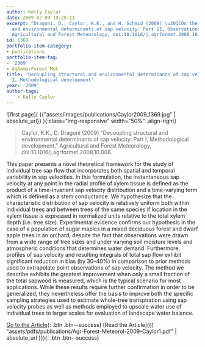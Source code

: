 ```yaml
---
author: Kelly Caylor
date: 2009-02-09 19:25:13
excerpt: "Dragoni, D., Caylor, K.K., and H. Schmid (2009) \u201COn the structural
  and environmental determinants of sap velocity: Part II, Observational application,\u201D
  Agricultural and Forest Meteorology, doi:10.1016/j.agrformet.2008.10.010."
id: 1369
portfolio-item-category:
- publications
portfolio-item-tag:
- '2009'
- Ag&amp;Forest Met
title: 'Decoupling structural and environmental determinants of sap velocity: Part
  I, Methodological development'
year: '2009'
author-tags:
    - Kelly Caylor
---
```


![first page]( {{"assets/images/publications/Caylor2009_1369.jpg" | absolute_url}} ){:class="img-responsive" width="50%" .align-right}

> Caylor, K.K., D. Dragoni (2009) “Decoupling structural and environmental determinants of sap velocity: Part I, Methodological development,” Agricultural and Forest Meteorology, doi:10.1016/j.agrformet.2008.10.006.


This paper presents a novel theoretical framework for the study of individual tree sap flow that incorporates both spatial and temporal variability in sap velocities. In this formulation, the instantaneous sap velocity at any point in the radial profile of xylem tissue is defined as the product of a time-invariant sap velocity distribution and a time-varying term which is defined as a stem conductance. We hypothesize that the characteristic distribution of sap velocity is relatively uniform both within individual trees and between trees of the same species if location in the xylem tissue is expressed in normalized units relative to the total xylem depth (i.e. tree size). Experimental evidence confirms our hypothesis in the case of a population of sugar maples in a mixed deciduous forest and dwarf apple trees in an orchard, despite the fact that observations were drawn from a wide range of tree sizes and under varying soil moisture levels and atmospheric conditions that determines water demand. Furthermore, profiles of sap velocity and resulting integrals of total sap flow exhibit significant reduction in bias (by 30–40%) in comparison to prior methods used to extrapolate point observations of sap velocity. The method we describe exhibits the greatest improvement when only a small fraction of the total sapwood is measured, which is the typical scenario for most applications. While these results require further confirmation in order to be generalized, they nevertheless offer the basis to improve both the specific sampling strategies used to estimate whole-tree transpiration using sap velocity probes as well as methods employed to upscale water use of individual trees to larger scales for evaluation of landscape water balance.


[Go to the Article](http://dx.doi.org/10.1016/j.agrformet.2008.10.006){: .btn .btn--success} [Read the Article]({{ "assets/pdfs/publications/Agr-Forest-Meteorol-2009-Caylor1.pdf" | absolute_url }}){: .btn .btn--success}